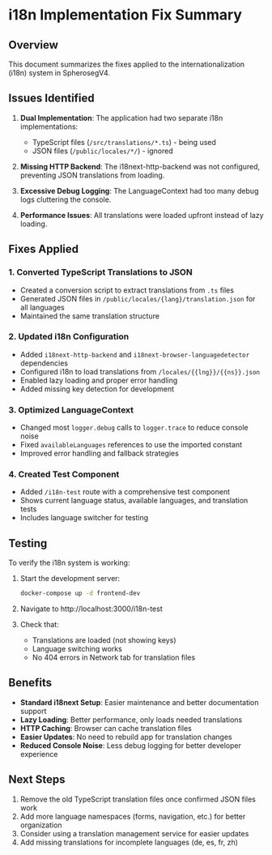 # i18n Implementation Fix Summary

## Overview
This document summarizes the fixes applied to the internationalization (i18n) system in SpherosegV4.

## Issues Identified

1. **Dual Implementation**: The application had two separate i18n implementations:
   - TypeScript files (`/src/translations/*.ts`) - being used
   - JSON files (`/public/locales/*/`) - ignored

2. **Missing HTTP Backend**: The i18next-http-backend was not configured, preventing JSON translations from loading.

3. **Excessive Debug Logging**: The LanguageContext had too many debug logs cluttering the console.

4. **Performance Issues**: All translations were loaded upfront instead of lazy loading.

## Fixes Applied

### 1. Converted TypeScript Translations to JSON
- Created a conversion script to extract translations from `.ts` files
- Generated JSON files in `/public/locales/{lang}/translation.json` for all languages
- Maintained the same translation structure

### 2. Updated i18n Configuration
- Added `i18next-http-backend` and `i18next-browser-languagedetector` dependencies
- Configured i18n to load translations from `/locales/{{lng}}/{{ns}}.json`
- Enabled lazy loading and proper error handling
- Added missing key detection for development

### 3. Optimized LanguageContext
- Changed most `logger.debug` calls to `logger.trace` to reduce console noise
- Fixed `availableLanguages` references to use the imported constant
- Improved error handling and fallback strategies

### 4. Created Test Component
- Added `/i18n-test` route with a comprehensive test component
- Shows current language status, available languages, and translation tests
- Includes language switcher for testing

## Testing

To verify the i18n system is working:

1. Start the development server:
   ```bash
   docker-compose up -d frontend-dev
   ```

2. Navigate to http://localhost:3000/i18n-test

3. Check that:
   - Translations are loaded (not showing keys)
   - Language switching works
   - No 404 errors in Network tab for translation files

## Benefits

- **Standard i18next Setup**: Easier maintenance and better documentation support
- **Lazy Loading**: Better performance, only loads needed translations
- **HTTP Caching**: Browser can cache translation files
- **Easier Updates**: No need to rebuild app for translation changes
- **Reduced Console Noise**: Less debug logging for better developer experience

## Next Steps

1. Remove the old TypeScript translation files once confirmed JSON files work
2. Add more language namespaces (forms, navigation, etc.) for better organization
3. Consider using a translation management service for easier updates
4. Add missing translations for incomplete languages (de, es, fr, zh)